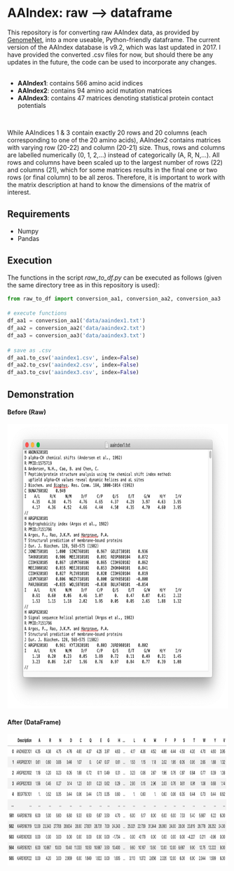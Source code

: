 # AAIndex: raw --> dataframe

This repository is for converting raw AAIndex data, as provided by [GenomeNet](https://www.genome.jp/aaindex/), into a more useable, Python-friendly dataframe.
The current version of the AAIndex database is v9.2, which was last updated in 2017. I have provided the converted .csv files for now, but should there be any updates in the future, the code can be used to incorporate any changes.
<br><br>

- <b>AAIndex1</b>: contains 566 amino acid indices
- <b>AAIndex2</b>: contains 94 amino acid mutation matrices
- <b>AAIndex3</b>: contains 47 matrices denoting statistical protein contact potentials
<br>

While AAIndices 1 & 3 contain exactly 20 rows and 20 columns (each corresponding to one of the 20 amino acids), AAIndex2 contains matrices with varying row (20-22) and column (20-21) size. Thus, rows and columns are labelled numerically (0, 1, 2,...) instead of categorically (A, R, N,...). All rows and columns have been scaled up to the largest number of rows (22) and columns (21), which for some matrices results in the final one or two rows (or final column) to be all zeros. Therefore, it is important to work with the matrix description at hand to know the dimensions of the matrix of interest.

## Requirements

- Numpy
- Pandas


## Execution

The functions in the script <i>raw_to_df.py</i> can be executed as follows (given the same directory tree as in this repository is used):

```python
from raw_to_df import conversion_aa1, conversion_aa2, conversion_aa3

# execute functions
df_aa1 = conversion_aa1('data/aaindex1.txt')
df_aa2 = conversion_aa2('data/aaindex2.txt')
df_aa3 = conversion_aa3('data/aaindex3.txt')

# save as .csv
df_aa1.to_csv('aaindex1.csv', index=False)
df_aa2.to_csv('aaindex2.csv', index=False)
df_aa3.to_csv('aaindex3.csv', index=False)
```
## Demonstration
#### Before (Raw)

<p align="center">
  <img src="/imgs/before.png" height="650" width="650">
</p>

#### After (DataFrame)

<p align="center">
  <img src="/imgs/after.png" height="300" width="800">
</p>